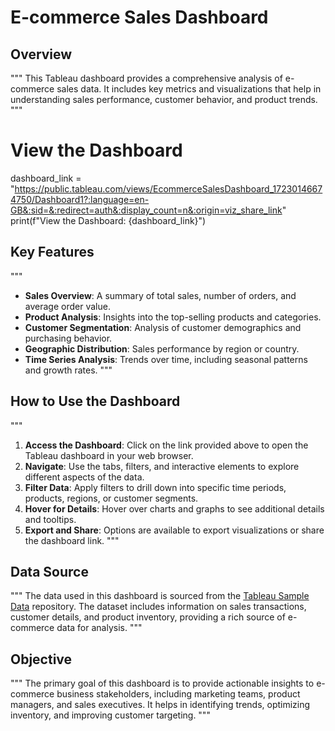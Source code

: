 # E-commerce Sales Dashboard

## Overview
"""
This Tableau dashboard provides a comprehensive analysis of e-commerce sales data. It includes key metrics and visualizations
that help in understanding sales performance, customer behavior, and product trends.
"""

# View the Dashboard
dashboard_link = "https://public.tableau.com/views/EcommerceSalesDashboard_17230146674750/Dashboard1?:language=en-GB&:sid=&:redirect=auth&:display_count=n&:origin=viz_share_link"
print(f"View the Dashboard: {dashboard_link}")

## Key Features
"""
- **Sales Overview**: A summary of total sales, number of orders, and average order value.
- **Product Analysis**: Insights into the top-selling products and categories.
- **Customer Segmentation**: Analysis of customer demographics and purchasing behavior.
- **Geographic Distribution**: Sales performance by region or country.
- **Time Series Analysis**: Trends over time, including seasonal patterns and growth rates.
"""

## How to Use the Dashboard
"""
1. **Access the Dashboard**: Click on the link provided above to open the Tableau dashboard in your web browser.
2. **Navigate**: Use the tabs, filters, and interactive elements to explore different aspects of the data.
3. **Filter Data**: Apply filters to drill down into specific time periods, products, regions, or customer segments.
4. **Hover for Details**: Hover over charts and graphs to see additional details and tooltips.
5. **Export and Share**: Options are available to export visualizations or share the dashboard link.
"""

## Data Source
"""
The data used in this dashboard is sourced from the [Tableau Sample Data](https://public.tableau.com/app/learn/sample-data) repository.
The dataset includes information on sales transactions, customer details, and product inventory, providing a rich source of e-commerce data for analysis.
"""

## Objective
"""
The primary goal of this dashboard is to provide actionable insights to e-commerce business stakeholders, including marketing teams, product managers, and sales executives. It helps in identifying trends, optimizing inventory, and improving customer targeting.
"""

